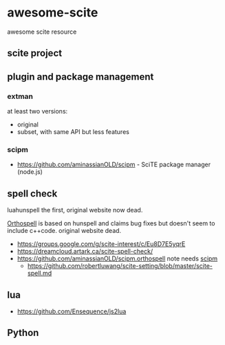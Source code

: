 # awesome-scite

awesome scite resource

## scite project

## plugin and package management

### extman

at least two versions:

  * original
  * subset, with same API but less features

### scipm

  * https://github.com/aminassianOLD/scipm - SciTE package manager (node.js)

## spell check

luahunspell the first, original website now dead.

[Orthospell](http://web.archive.org/web/20161010154412/http://tools.diorama.ch/orthospell.html) is based on hunspell and claims bug fixes but doesn't seem to include c++code. original website dead.

  * https://groups.google.com/g/scite-interest/c/Eu8D7E5yqrE
  * https://dreamcloud.artark.ca/scite-spell-check/
  * https://github.com/aminassianOLD/scipm.orthospell note needs [scipm](https://github.com/clach04/awesome-scite/blob/main/README.md#scipm)
      * https://github.com/robertluwang/scite-setting/blob/master/scite-spell.md

## lua

  * https://github.com/Ensequence/js2lua

## Python

